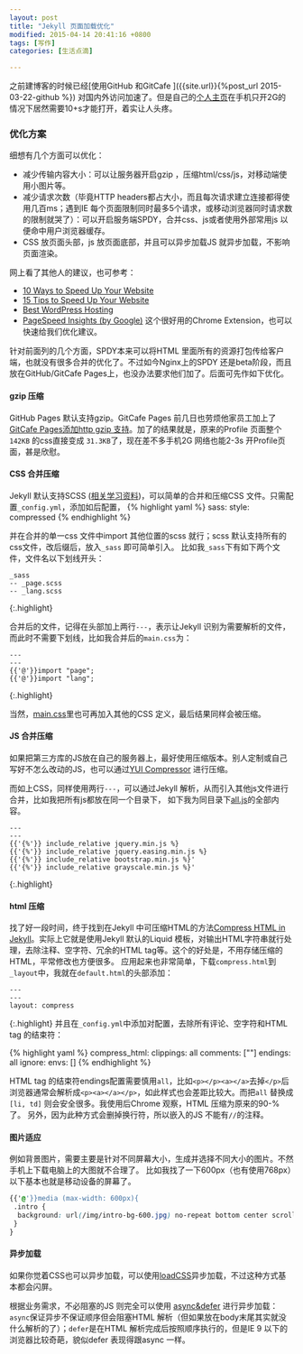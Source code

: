 ```yaml
---
layout: post
title: "Jekyll 页面加载优化"
modified: 2015-04-14 20:41:16 +0800
tags: [写作]
categories: [生活点滴]

---
```


之前建博客的时候已经[使用GitHub 和GitCafe ]({{site.url}}{%post_url 2015-03-22-github %}) 对国内外访问加速了。但是自己的[个人主页](http://www.{{site.apex_domain}})在手机只开2G的情况下居然需要10+s才能打开，着实让人头疼。

### 优化方案

细想有几个方面可以优化：

+ 减少传输内容大小：可以让服务器开启gzip ，压缩html/css/js，对移动端使用小图片等。
+ 减少请求次数（毕竟HTTP headers都占大小，而且每次请求建立连接都得使用几百ms；遇到IE 每个页面限制同时最多5个请求，或移动浏览器同时请求数的限制就哭了）：可以开启服务端SPDY，合并css、js或者使用外部常用js 以便命中用户浏览器缓存。
+ CSS 放页面头部，js 放页面底部，并且可以异步加载JS 就异步加载，不影响页面渲染。

网上看了其他人的建议，也可参考：

- [10 Ways to Speed Up Your Website] 
- [15 Tips to Speed Up Your Website]
- [Best WordPress Hosting]
- [PageSpeed Insights (by Google)] 这个很好用的Chrome Extension，也可以快速给我们优化建议。

针对前面列的几个方面，SPDY本来可以将HTML 里面所有的资源打包传给客户端，也就没有很多合并的优化了。不过如今Nginx上的SPDY 还是beta阶段，而且放在GitHub/GitCafe Pages上，也没办法要求他们加了。后面可先作如下优化。

#### gzip 压缩
GitHub Pages 默认支持gzip。GitCafe Pages 前几日也劳烦他家员工加上了[GitCafe Pages添加http gzip 支持]。加了的结果就是，原来的Profile 页面整个`142KB` 的css直接变成 `31.3KB`了，现在差不多手机2G 网络也能2-3s 开Profile页面，甚是欣慰。

#### CSS 合并压缩
Jekyll 默认支持SCSS ([相关学习资料](http://sass-lang.com/guide))，可以简单的合并和压缩CSS 文件。只需配置`_config.yml`，添加如后配置，
{% highlight yaml %}
sass:
  style: compressed
{% endhighlight %}

并在合并的单一css 文件中import 其他位置的scss 就行；scss 默认支持所有的css文件，改后缀后，放入`_sass` 即可简单引入。 比如我`_sass`下有如下两个文件，文件名以下划线开头：

```
_sass
-- _page.scss
-- _lang.scss
```
{:.highlight}

合并后的文件，记得在头部加上两行`---`，表示让Jekyll 识别为需要解析的文件，而此时不需要下划线，比如我合并后的`main.css`为：

```
---
---
{{'@'}}import "page";
{{'@'}}import "lang";
```
{:.highlight}

当然，[main.css]里也可再加入其他的CSS 定义，最后结果同样会被压缩。

#### JS 合并压缩
如果把第三方库的JS放在自己的服务器上，最好使用压缩版本。别人定制或自己写好不怎么改动的JS，也可以通过[YUI Compressor] 进行压缩。

而如上CSS，同样使用两行`---`，可以通过Jekyll 解析，从而引入其他js文件进行合并，比如我把所有js都放在同一个目录下， 如下我为同目录下[all.js]的全部内容。

```
---
---
{{'{%'}} include_relative jquery.min.js %}
{{'{%'}} include_relative jquery.easing.min.js %}
{{'{%'}} include_relative bootstrap.min.js %}'
{{'{%'}} include_relative grayscale.min.js %}'
```
{:.highlight}

#### html 压缩
找了好一段时间，终于找到在Jekyll 中可压缩HTML的方法[Compress HTML in Jekyll](http://jch.penibelst.de/)。实际上它就是使用Jekyll 默认的Liquid 模板，对输出HTML字符串就行处理，去除注释、空字符、冗余的HTML tag等。这个的好处是，不用存储压缩的HTML，平常修改也方便很多。
应用起来也非常简单，下载`compress.html`到`_layout`中，我就在`default.html`的头部添加：

```
---
---
layout: compress
```
{:.highlight}
并且在`_config.yml`中添加对配置，去除所有评论、空字符和HTML tag 的结束符：

{% highlight yaml %}
compress_html:
  clippings: all 
  comments: ["<!-- "," -->"]
  endings: all 
  ignore:
    envs: []
{% endhighlight %}

HTML tag 的结束符endings配置需要慎用`all`，比如`<p></p><a></a>`去掉`</p>`后浏览器通常会解析成`<p><a></a></p>`，如此样式也会差距比较大。而把`all` 替换成`[li, td]` 则会安全很多。我使用后Chrome 观察，HTML 压缩为原来的90-%了。
另外，因为此种方式会删掉换行符，所以嵌入的JS 不能有`//`的注释。

#### 图片适应

例如背景图片，需要主要是针对不同屏幕大小，生成并选择不同大小的图片。不然手机上下载电脑上的大图就不合理了。
比如我找了一下600px（也有使用768px）以下基本也就是移动设备的屏幕了。

~~~ css
{{'@'}}media (max-width: 600px){
 .intro {
  background: url(/img/intro-bg-600.jpg) no-repeat bottom center scroll;
 }
}
~~~

#### 异步加载

如果你觉着CSS也可以异步加载，可以使用[loadCSS]异步加载，不过这种方式基本都会闪屏。

根据业务需求，不必阻塞的JS 则完全可以使用 [async&defer] 进行异步加载：`async`保证异步不保证顺序但会阻塞HTML 解析（但如果放在body末尾其实就没什么解析的了）；`defer`是在HTML 解析完成后按照顺序执行的，但是IE 9 以下的浏览器比较奇葩，貌似defer 表现得跟async 一样。



[async&defer]: http://www.growingwiththeweb.com/2014/02/async-vs-defer-attributes.html
[10 Ways to Speed Up Your Website]: http://blog.crazyegg.com/2013/12/11/speed-up-your-website/
[15 Tips to Speed Up Your Website]: http://moz.com/blog/15-tips-to-speed-up-your-website
[Best WordPress Hosting]: https://websitesetup.org/wordpress-hosting-review/
[PageSpeed Insights (by Google)]: https://chrome.google.com/webstore/detail/pagespeed-insights-by-goo/gplegfbjlmmehdoakndmohflojccocli
[GitCafe Pages添加http gzip 支持]: https://gitcafe.com/GitCafe/Help/tickets/820
[YUI Compressor]: http://yui.github.io/yuicompressor/
[main.css]: {{site.url}}/assets/css/main.css
[all.js]: {{site.url}}/assets/js/all.js
[loadCSS]:https://github.com/filamentgroup/loadCSS
